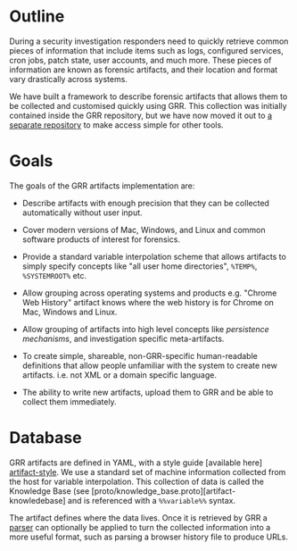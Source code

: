 # Outline

During a security investigation responders need to quickly retrieve common
pieces of information that include items such as logs, configured services, cron
jobs, patch state, user accounts, and much more. These pieces of information are
known as forensic artifacts, and their location and format vary drastically
across systems.

We have built a framework to describe forensic artifacts that allows them to be
collected and customised quickly using GRR. This collection was initially
contained inside the GRR repository, but we have now moved it out to [a separate
repository][artifact-repository] to make access simple for other tools.

# Goals

The goals of the GRR artifacts implementation are:

  - Describe artifacts with enough precision that they can be collected
    automatically without user input.

  - Cover modern versions of Mac, Windows, and Linux and common software
    products of interest for forensics.

  - Provide a standard variable interpolation scheme that allows artifacts to
    simply specify concepts like "all user home directories", `%TEMP%`,
    `%SYSTEMROOT%` etc.

  - Allow grouping across operating systems and products e.g. "Chrome
    Web History" artifact knows where the web history is for Chrome on Mac,
    Windows and Linux.

  - Allow grouping of artifacts into high level concepts like *persistence
    mechanisms*, and investigation specific meta-artifacts.

  - To create simple, shareable, non-GRR-specific human-readable definitions
    that allow people unfamiliar with the system to create new artifacts. i.e.
    not XML or a domain specific language.

  - The ability to write new artifacts, upload them to GRR and be able to
    collect them immediately.

# Database

GRR artifacts are defined in YAML, with a style guide [available here]
[artifact-style]. We use a standard set of machine information collected
from the host for variable interpolation. This collection of data is called the
Knowledge Base (see [proto/knowledge\_base.proto][artifact-knowledebase] and is
referenced with a `%%variable%%` syntax.

The artifact defines where the data lives. Once it is retrieved by GRR a
[parser][artifact-parsers] can optionally be applied to turn the collected
information into a more useful format, such as parsing a browser history file
to produce URLs.

[artifact-repository]: https://github.com/ForensicArtifacts/artifacts
[artifact-style]: https://github.com/ForensicArtifacts/artifacts/blob/master/docs/Artifacts%20definition%20format%20and%20style%20guide.asciidoc
[artifact-knowledgebase]: https://github.com/google/grr/blob/master/grr/proto/knowledge_base.proto
[artifact-parsers]: https://github.com/google/grr/tree/master/grr/parsers
